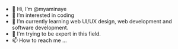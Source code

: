 - 👋 Hi, I’m @myaminaye
- 👀 I’m interested in coding
- 🌱 I’m currently learning web UI/UX design, web development and software development.
- 💞️ I'm trying to be expert in this field.
- 📫 How to reach me ...

<!---
myaminaye/myaminaye is a ✨ special ✨ repository because its `README.md` (this file) appears on your GitHub profile.
You can click the Preview link to take a look at your changes.
--->
